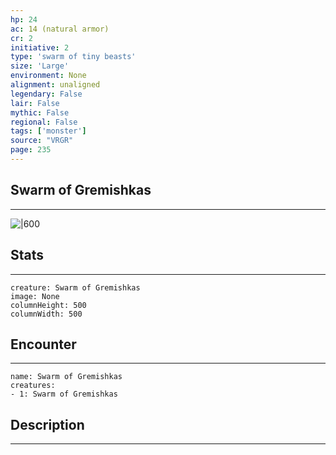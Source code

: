 ```yaml
---
hp: 24
ac: 14 (natural armor)
cr: 2
initiative: 2
type: 'swarm of tiny beasts'    
size: 'Large'
environment: None
alignment: unaligned
legendary: False
lair: False
mythic: False
regional: False
tags: ['monster']
source: "VRGR"
page: 235
---
```


## Swarm of Gremishkas
---

![|600](D:/Program%20Files/5e.tools/img/bestiary/VRGR/Swarm%20of%20Gremishkas.jpg)

## Stats
---

```statblock
creature: Swarm of Gremishkas
image: None
columnHeight: 500
columnWidth: 500
```

## Encounter
---

```encounter-table
name: Swarm of Gremishkas
creatures:
- 1: Swarm of Gremishkas
```

## Description
---




